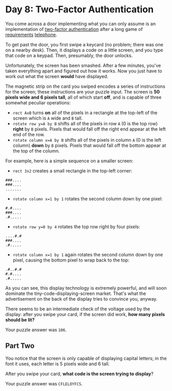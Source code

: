 # Day 8: Two-Factor Authentication

You come across a door implementing what you can only assume is an implementation of [two-factor authentication](https://en.wikipedia.org/wiki/Multi-factor_authentication) after a long game of [requirements](https://en.wikipedia.org/wiki/Requirement) [telephone](https://en.wikipedia.org/wiki/Chinese_whispers).

To get past the door, you first swipe a keycard (no problem; there was one on a nearby desk). Then, it displays a code on a little screen, and you type that code on a keypad. Then, presumably, the door unlocks.

Unfortunately, the screen has been smashed. After a few minutes, you've taken everything apart and figured out how it works. Now you just have to work out what the screen **would** have displayed.

The magnetic strip on the card you swiped encodes a series of instructions for the screen; these instructions are your puzzle input. The screen is **50 pixels wide and 6 pixels tall**, all of which start **off**, and is capable of three somewhat peculiar operations:

- `rect AxB` turns **on** all of the pixels in a rectangle at the top-left of the screen which is `A` wide and `B` tall.
- `rotate row y=A by B` shifts all of the pixels in row `A` (0 is the top row) **right** by `B` pixels. Pixels that would fall off the right end appear at the left end of the row.
- `rotate column x=A by B` shifts all of the pixels in column `A` (0 is the left column) **down** by `B` pixels. Pixels that would fall off the bottom appear at the top of the column.

For example, here is a simple sequence on a smaller screen:

- `rect 3x2` creates a small rectangle in the top-left corner:

```
###....
###....
.......
```

- `rotate column x=1 by 1` rotates the second column down by one pixel:

```
#.#....
###....
.#.....
```

- `rotate row y=0 by 4` rotates the top row right by four pixels:

```
....#.#
###....
.#.....
```

- `rotate column x=1 by 1` again rotates the second column down by one pixel, causing the bottom pixel to wrap back to the top:

```
.#..#.#
#.#....
.#.....
```

As you can see, this display technology is extremely powerful, and will soon dominate the tiny-code-displaying-screen market. That's what the advertisement on the back of the display tries to convince you, anyway.

There seems to be an intermediate check of the voltage used by the display: after you swipe your card, if the screen did work, **how many pixels should be lit?**

Your puzzle answer was `106`.

## Part Two

You notice that the screen is only capable of displaying capital letters; in the font it uses, each letter is 5 pixels wide and 6 tall.

After you swipe your card, **what code is the screen trying to display**?

Your puzzle answer was `CFLELOYFCS`.
